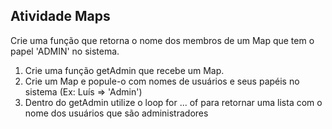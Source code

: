 ## Atividade Maps

Crie uma função que retorna o nome dos membros de um Map que tem o papel 'ADMIN' no sistema.

1. Crie uma função getAdmin que recebe um Map.
2. Crie um Map e popule-o com nomes de usuários e seus papéis no sistema (Ex: Luís => 'Admin')
3. Dentro do getAdmin utilize o loop for ... of para retornar uma lista com o nome dos usuários que são administradores